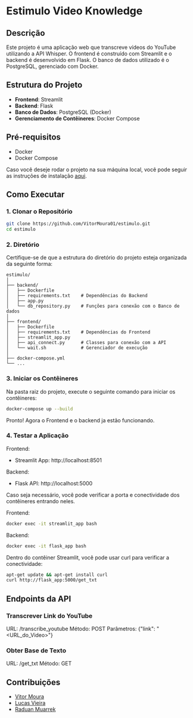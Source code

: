 # Estimulo Video Knowledge

## Descrição
Este projeto é uma aplicação web que transcreve vídeos do YouTube utilizando a API Whisper. O frontend é construído com Streamlit e o backend é desenvolvido em Flask. O banco de dados utilizado é o PostgreSQL, gerenciado com Docker.

## Estrutura do Projeto
- **Frontend**: Streamlit
- **Backend**: Flask
- **Banco de Dados**: PostgreSQL (Docker)
- **Gerenciamento de Contêineres**: Docker Compose

## Pré-requisitos
- Docker
- Docker Compose

Caso você deseje rodar o projeto na sua máquina local, você pode seguir as instruções de instalação [aqui](https://docs.docker.com/get-docker/).

## Como Executar

### 1. Clonar o Repositório
```bash
git clone https://github.com/VitorMoura01/estimulo.git
cd estimulo
```
### 2. Diretório

Certifique-se de que a estrutura do diretório do projeto esteja organizada da seguinte forma:

    estimulo/ 
    │
    ├── backend/
    │   ├── Dockerfile          
    │   ├── requirements.txt    # Dependências do Backend
    │   ├── app.py
    │   └── db_repository.py    # Funções para conexão com o Banco de dados 
    │
    ├── frontend/              
    │   ├── Dockerfile          
    │   ├── requirements.txt    # Dependências do Frontend
    │   ├── streamlit_app.py
    │   ├── api_connect.py      # Classes para conexão com a API
    │   └── wait.sh             # Gerenciador de execução
    │
    ├── docker-compose.yml
    └── ...

### 3. Iniciar os Contêineres
Na pasta raiz do projeto, execute o seguinte comando para iniciar os contêineres:

```bash
docker-compose up --build
```
Pronto! Agora o Frontend e o backend ja estão funcionando.

### 4. Testar a Aplicação
Frontend:
 - Streamlit App: http://localhost:8501

Backend: 
- Flask API: http://localhost:5000

Caso seja necessário, você pode verificar a porta e conectividade dos contêineres entrando neles.

Frontend:
```bash
docker exec -it streamlit_app bash
```
Backend:
```bash
docker exec -it flask_app bash
```

Dentro do contêiner Streamlit, você pode usar curl para verificar a conectividade:

```bash
apt-get update && apt-get install curl
curl http://flask_app:5000/get_txt
```

## Endpoints da API
### Transcrever Link do YouTube
URL: /transcribe_youtube
Método: POST
Parâmetros: {"link": "<URL_do_Video>"}

### Obter Base de Texto
URL: /get_txt
Método: GET

## Contribuições

- <a href="https://www.linkedin.com/in/vitor-moura-de-oliveira/">Vitor Moura</a>
- <a href="https://www.linkedin.com/in/lucas-vieira-376665208/">Lucas Vieira</a>
- <a href="https://www.linkedin.com/in/raduanmuarrek/">Raduan Muarrek</a>
